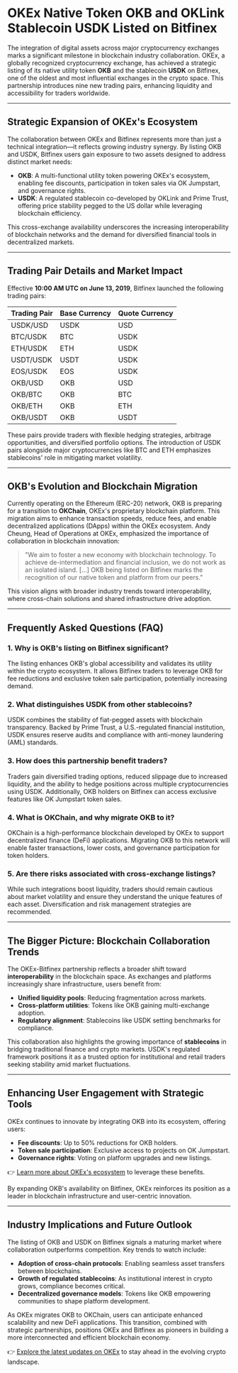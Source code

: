 # OKEx Native Token OKB and OKLink Stablecoin USDK Listed on Bitfinex

The integration of digital assets across major cryptocurrency exchanges marks a significant milestone in blockchain industry collaboration. OKEx, a globally recognized cryptocurrency exchange, has achieved a strategic listing of its native utility token **OKB** and the stablecoin **USDK** on Bitfinex, one of the oldest and most influential exchanges in the crypto space. This partnership introduces nine new trading pairs, enhancing liquidity and accessibility for traders worldwide.

---

## Strategic Expansion of OKEx's Ecosystem

The collaboration between OKEx and Bitfinex represents more than just a technical integration—it reflects growing industry synergy. By listing OKB and USDK, Bitfinex users gain exposure to two assets designed to address distinct market needs: 

- **OKB**: A multi-functional utility token powering OKEx's ecosystem, enabling fee discounts, participation in token sales via OK Jumpstart, and governance rights.
- **USDK**: A regulated stablecoin co-developed by OKLink and Prime Trust, offering price stability pegged to the US dollar while leveraging blockchain efficiency.

This cross-exchange availability underscores the increasing interoperability of blockchain networks and the demand for diversified financial tools in decentralized markets.

---

## Trading Pair Details and Market Impact

Effective **10:00 AM UTC on June 13, 2019**, Bitfinex launched the following trading pairs:

| Trading Pair      | Base Currency | Quote Currency |
|--------------------|---------------|----------------|
| USDK/USD          | USDK          | USD            |
| BTC/USDK          | BTC           | USDK           |
| ETH/USDK          | ETH           | USDK           |
| USDT/USDK         | USDT          | USDK           |
| EOS/USDK          | EOS           | USDK           |
| OKB/USD           | OKB           | USD            |
| OKB/BTC           | OKB           | BTC            |
| OKB/ETH           | OKB           | ETH            |
| OKB/USDT          | OKB           | USDT           |

These pairs provide traders with flexible hedging strategies, arbitrage opportunities, and diversified portfolio options. The introduction of USDK pairs alongside major cryptocurrencies like BTC and ETH emphasizes stablecoins' role in mitigating market volatility.

---

## OKB's Evolution and Blockchain Migration

Currently operating on the Ethereum (ERC-20) network, OKB is preparing for a transition to **OKChain**, OKEx's proprietary blockchain platform. This migration aims to enhance transaction speeds, reduce fees, and enable decentralized applications (DApps) within the OKEx ecosystem. Andy Cheung, Head of Operations at OKEx, emphasized the importance of collaboration in blockchain innovation:

> "We aim to foster a new economy with blockchain technology. To achieve de-intermediation and financial inclusion, we do not work as an isolated island. [...] OKB being listed on Bitfinex marks the recognition of our native token and platform from our peers."

This vision aligns with broader industry trends toward interoperability, where cross-chain solutions and shared infrastructure drive adoption.

---

## Frequently Asked Questions (FAQ)

### 1. **Why is OKB's listing on Bitfinex significant?**
The listing enhances OKB's global accessibility and validates its utility within the crypto ecosystem. It allows Bitfinex traders to leverage OKB for fee reductions and exclusive token sale participation, potentially increasing demand.

### 2. **What distinguishes USDK from other stablecoins?**
USDK combines the stability of fiat-pegged assets with blockchain transparency. Backed by Prime Trust, a U.S.-regulated financial institution, USDK ensures reserve audits and compliance with anti-money laundering (AML) standards.

### 3. **How does this partnership benefit traders?**
Traders gain diversified trading options, reduced slippage due to increased liquidity, and the ability to hedge positions across multiple cryptocurrencies using USDK. Additionally, OKB holders on Bitfinex can access exclusive features like OK Jumpstart token sales.

### 4. **What is OKChain, and why migrate OKB to it?**
OKChain is a high-performance blockchain developed by OKEx to support decentralized finance (DeFi) applications. Migrating OKB to this network will enable faster transactions, lower costs, and governance participation for token holders.

### 5. **Are there risks associated with cross-exchange listings?**
While such integrations boost liquidity, traders should remain cautious about market volatility and ensure they understand the unique features of each asset. Diversification and risk management strategies are recommended.

---

## The Bigger Picture: Blockchain Collaboration Trends

The OKEx-Bitfinex partnership reflects a broader shift toward **interoperability** in the blockchain space. As exchanges and platforms increasingly share infrastructure, users benefit from:

- **Unified liquidity pools**: Reducing fragmentation across markets.
- **Cross-platform utilities**: Tokens like OKB gaining multi-exchange adoption.
- **Regulatory alignment**: Stablecoins like USDK setting benchmarks for compliance.

This collaboration also highlights the growing importance of **stablecoins** in bridging traditional finance and crypto markets. USDK's regulated framework positions it as a trusted option for institutional and retail traders seeking stability amid market fluctuations.

---

## Enhancing User Engagement with Strategic Tools

OKEx continues to innovate by integrating OKB into its ecosystem, offering users:

- **Fee discounts**: Up to 50% reductions for OKB holders.
- **Token sale participation**: Exclusive access to projects on OK Jumpstart.
- **Governance rights**: Voting on platform upgrades and new listings.

👉 [Learn more about OKEx's ecosystem](https://bit.ly/okx-bonus) to leverage these benefits.

By expanding OKB's availability on Bitfinex, OKEx reinforces its position as a leader in blockchain infrastructure and user-centric innovation.

---

## Industry Implications and Future Outlook

The listing of OKB and USDK on Bitfinex signals a maturing market where collaboration outperforms competition. Key trends to watch include:

- **Adoption of cross-chain protocols**: Enabling seamless asset transfers between blockchains.
- **Growth of regulated stablecoins**: As institutional interest in crypto grows, compliance becomes critical.
- **Decentralized governance models**: Tokens like OKB empowering communities to shape platform development.

As OKEx migrates OKB to OKChain, users can anticipate enhanced scalability and new DeFi applications. This transition, combined with strategic partnerships, positions OKEx and Bitfinex as pioneers in building a more interconnected and efficient blockchain economy.

👉 [Explore the latest updates on OKEx](https://bit.ly/okx-bonus) to stay ahead in the evolving crypto landscape.